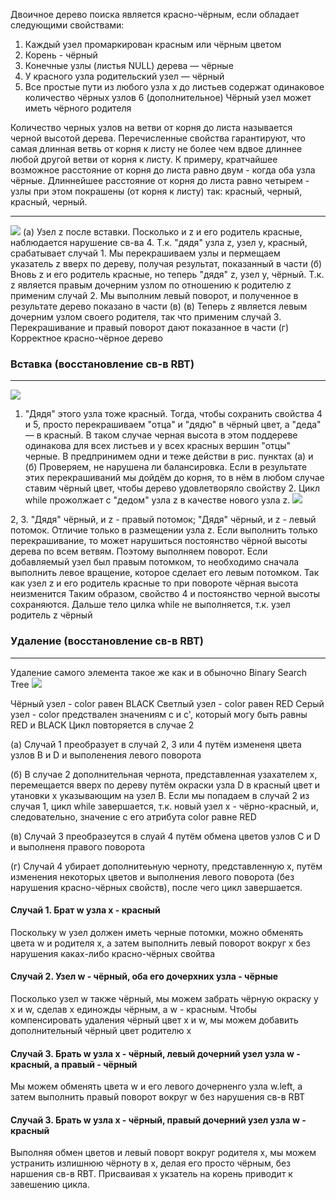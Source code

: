 Двоичное дерево поиска является красно-чёрным, если обладает следующими свойствами:
  1) Каждый узел промаркирован красным или чёрным цветом
  2) Корень - чёрный
  3) Конечные узлы (листья NULL) дерева — чёрные
  4) У красного узла родительский узел — чёрный
  5) Все простые пути из любого узла x до листьев содержат одинаковое количество чёрных узлов
  6 (дополнительное) Чёрный узел может иметь чёрного родителя
    
Количество черных узлов на ветви от корня до листа называется черной высотой дерева. Перечисленные свойства гарантируют, что самая длинная ветвь от корня к листу не более чем вдвое длиннее любой другой ветви от корня к листу. К примеру, кратчайшее возможное расстояние от корня до листа равно двум - когда оба узла чёрные. Длиннейшее расстояние от корня до листа равно четырем - узлы при этом покрашены (от корня к листу) так: красный, черный, красный, черный.
***
![](https://i.imgur.com/dczz2z9.png)
(a) Узел z после вставки. Посколько и z и его родитель красные, наблюдается нарушение св-ва 4. Т.к. "дядя" узла z, узел y, красный, срабатывает случай 1. Мы перекрашиваем узлы и пермещаем указатель z вверх по дереву, получая результат, показанный в части
(б) Вновь z и его родитель красные, но теперь "дядя" z, узел y, чёрный. Т.к. z является правым дочерним узлом по отношению к родителю z применим случай 2. Мы выполним левый поворот, и полученное в результате дерево показано в части (в)
(в) Теперь z является левым дочерним узлом своего родителя, так что применим случай 3. Перекрашивание и правый поворот дают показанное в части
(г) Корректное красно-чёрное дерево

### Вставка (восстановление св-в RBT)
***
![](https://i.imgur.com/f4dOv6n.png)
1. "Дядя" этого узла тоже красный. Тогда, чтобы сохранить свойства 4 и 5, просто перекрашиваем "отца" и "дядю" в чёрный цвет, а "деда" — в красный. В таком случае черная высота в этом поддереве одинакова для всех листьев и у всех красных вершин "отцы" черные. В предпринимем одни и теже действи в рис. пунктах  (а) и (б) Проверяем, не нарушена ли балансировка. Если в результате этих перекрашиваний мы дойдём до корня, то в нём в любом случае ставим чёрный цвет, чтобы дерево удовлетворяло свойству 2.
Цикл while прожолжает с "дедом" узла z в качестве нового узла z.
![](https://i.imgur.com/16osyIl.png)

2, 3. "Дядя" чёрный, и z - правый потомок; "Дядя" чёрный, и z - левый потомок. Отличие только в размещении узла z. Если выполнить только перекрашивание, то может нарушиться постоянство чёрной высоты дерева по всем ветвям. Поэтому выполняем поворот. Если добавляемый узел был правым потомком, то необходимо сначала выполнить левое вращение, которое сделает его левым потомком. Так как узел z и его родитель красные то при повороте чёрная высота неизменится Таким образом, свойство 4 и постоянство черной высоты сохраняются. Дальше тело цилка while не выполняется, т.к. узел родитель z чёрный
### Удаление (восстановление св-в RBT)
***
Удаление самого элемента такое же как и в обыночно Binary Search Tree
![](https://i.imgur.com/XqCXYmk.png)

Чёрный узел - color равен BLACK
Светлый узел - color равен RED
Серый узел - color предствален значениям c и c', который могу быть равны RED и BLACK
Цикл повторяется в случае 2

(а) Случай 1 преобразует в случай 2, 3 или 4 путём измененя цвета узлов B и D и выполенения левого поворота

(б) В случае 2 дополнительная чернота, представленная узахателем x, перемещается вверх по дереву путём окраски узла D в красный цвет и утановки x указывающим на узел B. Если мы попадаем в случай 2 из случая 1, цикл while завершается, т.к. новый узел x - чёрно-красный, и, следовательно, значение c его атрибута color равне RED

(в) Случай 3 преобразеутся в слуай 4 путём обмена цветов узлов C и D и выполненя правого поворота

(г) Случай 4 убирает дополнитеьную черноту, представленную x, путём изменения некоторых цветов и выполнения левого поворота (без нарушения красно-чёрных свойств), после чего цикл завершается.
#### Случай 1. Брат w узла x - красный
Поскольку w узел должен иметь черные потомки, можно обменять цвета w и родителя x, а затем выполнить левый поворот вокруг x без нарушения каках-либо красно-чёрных свойтва
#### Случай 2. Узел w - чёрный, оба его дочерхних узла - чёрные
Посколько узел w также чёрный, мы можем забрать чёрную окраску у x и w, сделав x единожды чёрным, а w - красным. Чтобы компенсировать удаления чёрный цвет x и w, мы можем добавить дополнительный чёрный цвет родителю x
#### Случай 3. Брать w узла x - чёрный, левый дочерний узел узла w - красный, а правый - чёрный
Мы можем обменять цвета w и его левого дочерненго узла w.left, а затем выполнить правый поворот вокруг w без нарушения св-в RBT
#### Случай 3. Брать w узла x - чёрный, правый дочерний узел узла w - красный
Выполняя обмен цветов и левый поворт вокруг родителя x, мы можем устранить излишнюю чёрноту в x, делая его просто чёрным, без наршения св-в RBT. Присваивая x укзатель на корень приводит к завешению цикла.
